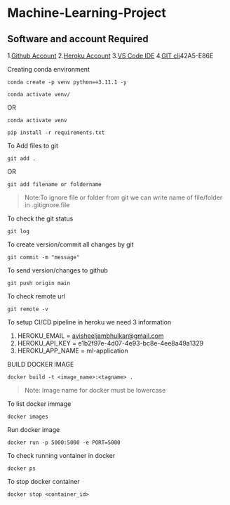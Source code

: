 # Machine-Learning-Project


## Software and account Required

1.[Github Account](https://github.com)
2.[Heroku Account]()
3.[VS Code IDE](https://code.visualstudio.com/download)
4.[GIT cli](https://git-scm.com/downloads)42A5-E86E

Creating conda environment
```
conda create -p venv python==3.11.1 -y
```

```
conda activate venv/
```
OR
```
conda activate venv
```

```
pip install -r requirements.txt
```

To Add files to git
```
git add .
```

OR
```
git add filename or foldername
```

>Note:To ignore file or folder from git we can write name of file/folder in .gitignore.file

To check the git status
```
git log
```

To create version/commit all changes by git
```
git commit -m "message" 
```

To send version/changes to github
```
git push origin main
```

To check remote url
```
git remote -v
```

To setup CI/CD pipeline in heroku we need 3 information 

1. HEROKU_EMAIL = avisheeljambhulkar@gmail.com
2. HEROKU_API_KEY = e1b2f97e-4d07-4e93-bc8e-4ee8a49a1329
3. HEROKU_APP_NAME = ml-application


BUILD DOCKER IMAGE
```
docker build -t <image_name>:<tagname> .
```
>Note: Image name for docker must be lowercase


To list docker immage
```
docker images 
```

Run docker image
```
docker run -p 5000:5000 -e PORT=5000 
```

To check running vontainer in docker 
```
docker ps
```

To stop docker container
```
docker stop <container_id>
```